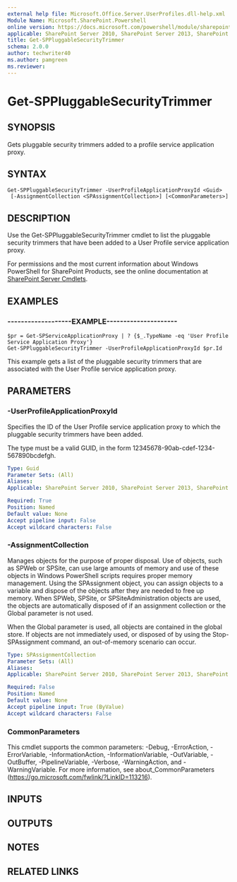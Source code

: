 ```yaml
---
external help file: Microsoft.Office.Server.UserProfiles.dll-help.xml
Module Name: Microsoft.SharePoint.Powershell
online version: https://docs.microsoft.com/powershell/module/sharepoint-server/get-sppluggablesecuritytrimmer
applicable: SharePoint Server 2010, SharePoint Server 2013, SharePoint Server 2016, SharePoint Server 2019
title: Get-SPPluggableSecurityTrimmer
schema: 2.0.0
author: techwriter40
ms.author: pamgreen
ms.reviewer:
---
```


# Get-SPPluggableSecurityTrimmer

## SYNOPSIS
Gets pluggable security trimmers added to a profile service application proxy.

## SYNTAX

```
Get-SPPluggableSecurityTrimmer -UserProfileApplicationProxyId <Guid>
 [-AssignmentCollection <SPAssignmentCollection>] [<CommonParameters>]
```

## DESCRIPTION
Use the Get-SPPluggableSecurityTrimmer cmdlet to list the pluggable security trimmers that have been added to a User Profile service application proxy.

For permissions and the most current information about Windows PowerShell for SharePoint Products, see the online documentation at [SharePoint Server Cmdlets](https://docs.microsoft.com/powershell/sharepoint/sharepoint-server/sharepoint-server-cmdlets).

## EXAMPLES

### -------------------EXAMPLE--------------------- 
```
$pr = Get-SPServiceApplicationProxy | ? {$_.TypeName -eq 'User Profile Service Application Proxy'}
Get-SPPluggableSecurityTrimmer -UserProfileApplicationProxyId $pr.Id
```

This example gets a list of the pluggable security trimmers that are associated with the User Profile service application proxy.

## PARAMETERS

### -UserProfileApplicationProxyId
Specifies the ID of the User Profile service application proxy to which the pluggable security trimmers have been added.

The type must be a valid GUID, in the form 12345678-90ab-cdef-1234-567890bcdefgh.

```yaml
Type: Guid
Parameter Sets: (All)
Aliases: 
Applicable: SharePoint Server 2010, SharePoint Server 2013, SharePoint Server 2016, SharePoint Server 2019

Required: True
Position: Named
Default value: None
Accept pipeline input: False
Accept wildcard characters: False
```

### -AssignmentCollection
Manages objects for the purpose of proper disposal.
Use of objects, such as SPWeb or SPSite, can use large amounts of memory and use of these objects in Windows PowerShell scripts requires proper memory management.
Using the SPAssignment object, you can assign objects to a variable and dispose of the objects after they are needed to free up memory.
When SPWeb, SPSite, or SPSiteAdministration objects are used, the objects are automatically disposed of if an assignment collection or the Global parameter is not used.

When the Global parameter is used, all objects are contained in the global store.
If objects are not immediately used, or disposed of by using the Stop-SPAssignment command, an out-of-memory scenario can occur.

```yaml
Type: SPAssignmentCollection
Parameter Sets: (All)
Aliases: 
Applicable: SharePoint Server 2010, SharePoint Server 2013, SharePoint Server 2016, SharePoint Server 2019

Required: False
Position: Named
Default value: None
Accept pipeline input: True (ByValue)
Accept wildcard characters: False
```

### CommonParameters
This cmdlet supports the common parameters: -Debug, -ErrorAction, -ErrorVariable, -InformationAction, -InformationVariable, -OutVariable, -OutBuffer, -PipelineVariable, -Verbose, -WarningAction, and -WarningVariable. For more information, see about_CommonParameters (https://go.microsoft.com/fwlink/?LinkID=113216).

## INPUTS

## OUTPUTS

## NOTES

## RELATED LINKS


